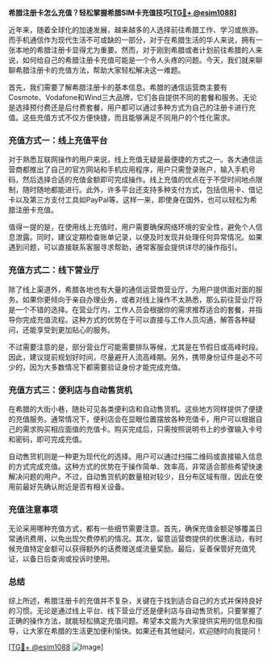 **希腊注册卡怎么充值？轻松掌握希腊SIM卡充值技巧[[TG💪+ @esim1088](https://t.me/s/esim1088)]**

近年来，随着全球化的加速发展，越来越多的人选择前往希腊工作、学习或旅游。而手机通信作为现代生活不可或缺的一部分，对于在希腊生活的华人来说，拥有一张本地的希腊注册卡显得尤为重要。然而，对于刚到希腊或者计划前往希腊的人来说，如何给自己的希腊注册卡充值可能是一个令人头疼的问题。今天，我们就来聊聊希腊注册卡的充值方法，帮助大家轻松解决这一难题。

首先，我们需要了解希腊注册卡的基本信息。希腊的通信运营商主要有Cosmote、Vodafone和Wind三大品牌，它们各自提供不同的套餐和服务。无论是选择预付费还是后付费套餐，用户都可以通过多种方式为自己的注册卡进行充值。这些充值方式不仅方便快捷，而且能够满足不同用户的个性化需求。

### **充值方式一：线上充值平台**
对于熟悉互联网操作的用户来说，线上充值无疑是最便捷的方式之一。各大通信运营商都推出了自己的官方网站和手机应用程序，用户只需登录账户，输入手机号码，然后选择合适的充值金额即可完成操作。线上充值的优点在于不受时间地点限制，随时随地都能进行。此外，许多平台还支持多种支付方式，包括信用卡、借记卡以及第三方支付工具如PayPal等。这样一来，即使身在国外，也可以轻松为希腊注册卡充值。

值得一提的是，在使用线上充值时，用户需要确保网络环境的安全性，避免个人信息泄露。同时，建议定期检查账单记录，以便及时发现并处理任何异常情况。如果遇到问题，可以直接联系客服寻求帮助，通常客服会提供详尽的操作指引。

### **充值方式二：线下营业厅**
除了线上渠道外，希腊各地也有大量的通信运营商营业厅，为用户提供面对面的服务。如果你更倾向于亲自办理业务，或者对线上操作不太熟悉，那么前往营业厅将是一个不错的选择。在营业厅内，工作人员会根据你的需求推荐适合的套餐，并指导你完成充值流程。这种方式的优势在于可以直接与工作人员沟通，解答各种疑问，还能享受到更加贴心的服务。

不过需要注意的是，部分营业厅可能需要排队等候，尤其是在节假日或高峰时段。因此，建议提前规划好时间，尽量避开人流高峰期。另外，携带身份证件是必不可少的，因为大多数情况下都需要验证身份才能完成充值。

### **充值方式三：便利店与自动售货机**
在希腊的大街小巷，随处可见各类便利店和自动售货机。这些地方同样提供了便捷的充值服务。通常情况下，便利店会在显眼位置摆放各种充值卡，用户可以根据自己的需求购买相应面值的充值卡。购买完成后，只需按照说明书上的步骤输入卡号和密码，即可完成充值。

自动售货机则是一种更为现代化的选择。用户可以通过扫描二维码或直接输入信息的方式完成充值。这种方式的优势在于操作简单、效率高，非常适合那些希望快速解决问题的用户。不过，自动售货机的数量相对较少，且分布区域有限，因此在使用前最好先确认附近是否有相关设备。

### **充值注意事项**
无论采用哪种充值方式，都有一些细节需要注意。首先，确保充值金额足够覆盖日常通讯费用，以免出现欠费停机的情况。其次，留意运营商提供的优惠活动，有时候充值特定金额可以获得额外的话费赠送或流量奖励。最后，妥善保管好充值凭证，以备日后查询或投诉时使用。

### **总结**
综上所述，希腊注册卡的充值并不复杂，关键在于找到适合自己的方式并保持良好的习惯。无论是通过线上平台、线下营业厅还是便利店与自动售货机，只要掌握了正确的操作方法，就能轻松搞定充值问题。希望本文能为大家提供实用的信息和指导，让大家在希腊的生活更加便利愉快。如果还有其他疑问，欢迎随时向我提问！

[[TG💪+ @esim1088](https://t.me/s/esim1088) ![Image](https://i.postimg.cc/4NQfJmqS/Snipaste-2025-05-13-00-14-12.png)]